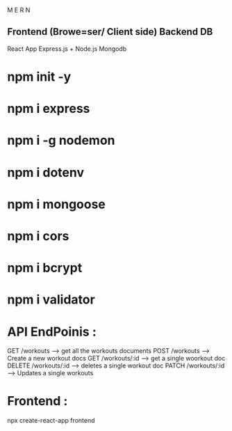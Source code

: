 M
E
R
N

## Frontend (Browe=ser/ Client side)        Backend                    DB

   React App                            Express.js + Node.js         Mongodb


# npm init -y

# npm i express

# npm i -g nodemon

# npm i dotenv 

#  npm i mongoose

# npm i cors

# npm i bcrypt

# npm i validator



# API EndPoinis : 

GET          /workouts              --> get all the workouts  documents
POST         /workouts              --> Create a new workout docs
GET          /workouts/:id          --> get a single woorkout doc
DELETE       /workouts/:id          --> deletes a single workout doc
PATCH        /workouts/:id          --> Updates a single workouts


# Frontend  :

npx create-react-app frontend
